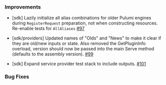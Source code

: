 ### Improvements
  - [sdk] Lazily initialize all alias combinations for older Pulumi engines during `RegisterRequest` preparation, not when constructing resources. Re-enable tests for `AllAliases` [#97](https://github.com/pulumi/pulumi-dotnet/pull/97)

  - [sdk/providers] Updated names of "Olds" and "News" to make it clear if they are old/new inputs or state. Also removed the GetPluginInfo overload, version should now be passed into the main Serve method (defaults to the assembly version).
    [#99](https://github.com/pulumi/pulumi-dotnet/pull/99)
    
  - [sdk] Expand service provider test stack to include outputs.
    [#101](https://github.com/pulumi/pulumi-dotnet/pull/101) 

### Bug Fixes
